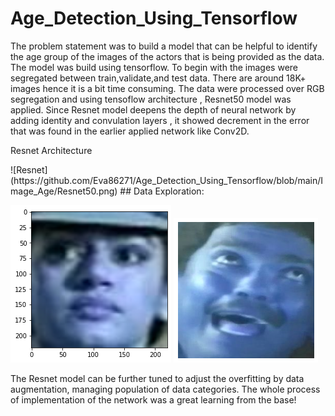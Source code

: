 # Age_Detection_Using_Tensorflow

The problem statement was to build a model that can be helpful to identify the age group of the images of the actors that is being provided as the data. The model was build using tensorflow. To begin with the images were segregated between train,validate,and test data. There are around 18K+ images hence it is a bit time consuming.
The data were processed over RGB segregation and using tensoflow architecture , Resnet50  model was applied. Since Resnet model deepens the depth of neural network by adding identity and convulation layers , it showed decrement in the error that was found in the earlier applied network like Conv2D. 

<p>Resnet Architecture</p> 
 ![Resnet](https://github.com/Eva86271/Age_Detection_Using_Tensorflow/blob/main/Image_Age/Resnet50.png)
## Data Exploration:
 
![Image1](https://github.com/Eva86271/Age_Detection_Using_Tensorflow/blob/main/Image_Age/output_12_1.png)
![Image2](https://github.com/Eva86271/Age_Detection_Using_Tensorflow/blob/main/Image_Age/output_14_1.png)

The Resnet model can be further tuned to adjust the overfitting by data augmentation, managing population of data categories. 
The whole process of implementation of the network was a great learning from the base!
